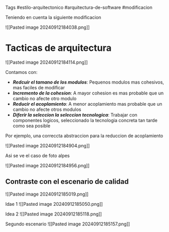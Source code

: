 Tags #estilo-arquitectonico #arquitectura-de-software #modificacion

Teniendo en cuenta la siguiente modificacion 

![[Pasted image 20240912184038.png]]

# Tacticas de arquitectura

![[Pasted image 20240912184114.png]]

Contamos con:
- ***Redcuir el tamano de los modulos***: Pequenos modulos mas cohesivos, mas faciles de modificar
- ***Incremento de la cohesion***: A mayor cohesion es mas probable que un cambio no afecte otro modulo
- ***Reducir el acoplamiento***: A menor acoplamiento mas probable que un cambio no afecte otros modulos
- ***Diferir la seleccion la seleccion tecnologica***: Trabajar con componentes logicos, seleccionado la tecnologia concreta tan tarde como sea posible 


Por ejemplo, una correccta abstraccion para la reduccion de acoplamiento

![[Pasted image 20240912184904.png]]

Asi se ve el caso de foto alpes 

![[Pasted image 20240912184956.png]]

## Contraste con el escenario de calidad 
![[Pasted image 20240912185019.png]]

Idae 1
![[Pasted image 20240912185050.png]]

Idea 2
![[Pasted image 20240912185118.png]]

Segundo escenario
![[Pasted image 20240912185157.png]]